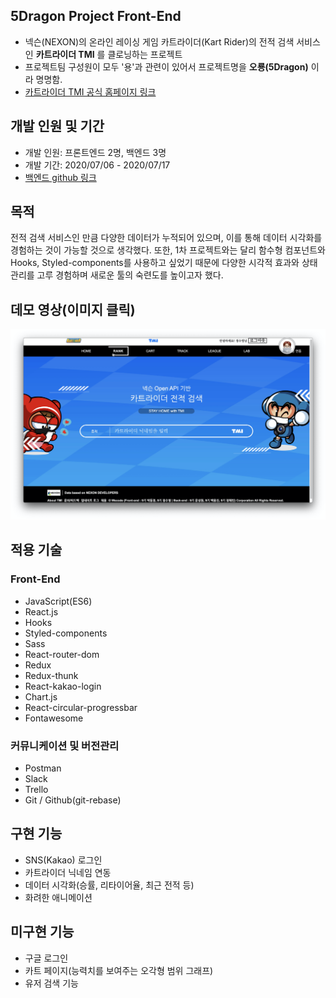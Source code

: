 ## 5Dragon Project Front-End
- 넥슨(NEXON)의 온라인 레이싱 게임 카트라이더(Kart Rider)의 전적 검색 서비스인 **카트라이더 TMI** 를 클로닝하는 프로젝트
- 프로젝트팀 구성원이 모두 '용'과 관련이 있어서 프로젝트명을 **오룡(5Dragon)** 이라 명명함.
- [카트라이더 TMI 공식 홈페이지 링크](https://tmi.nexon.com/kart)

## 개발 인원 및 기간
- 개발 인원: 프론트엔드 2명, 백엔드 3명
- 개발 기간: 2020/07/06 - 2020/07/17
- [백엔드 github 링크](https://github.com/wecode-bootcamp-korea/9-5dragon-backend)

## 목적
전적 검색 서비스인 만큼 다양한 데이터가 누적되어 있으며, 이를 통해 데이터 시각화를 경험하는 것이 가능할 것으로 생각했다. 또한, 1차 프로젝트와는 달리 함수형 컴포넌트와 Hooks, Styled-components를 사용하고 싶었기 때문에 다양한 시각적 효과와 상태관리를 고루 경험하며 새로운 툴의 숙련도를 높이고자 했다.

## 데모 영상(이미지 클릭)
[![Kart rider tmi](./video-thumbnail.png)](https://youtu.be/PbSX27sZF-4)

## 적용 기술
### Front-End
- JavaScript(ES6)
- React.js
- Hooks
- Styled-components
- Sass
- React-router-dom
- Redux
- Redux-thunk
- React-kakao-login
- Chart.js
- React-circular-progressbar
- Fontawesome

### 커뮤니케이션 및 버전관리
- Postman
- Slack
- Trello
- Git / Github(git-rebase)

## 구현 기능
- SNS(Kakao) 로그인
- 카트라이더 닉네임 연동
- 데이터 시각화(승률, 리타이어율, 최근 전적 등)
- 화려한 애니메이션

## 미구현 기능
- 구글 로그인
- 카트 페이지(능력치를 보여주는 오각형 범위 그래프)
- 유저 검색 기능